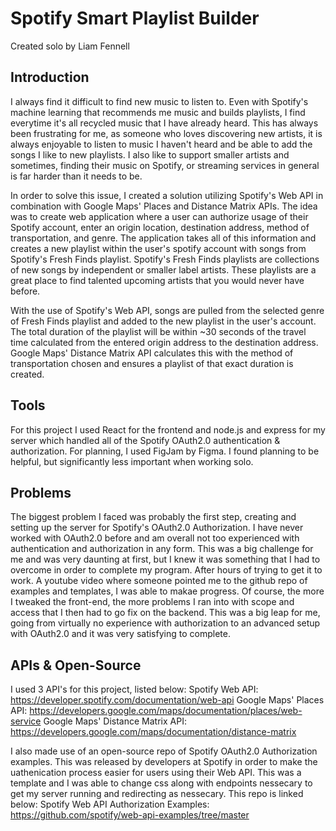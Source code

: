 # Spotify Smart Playlist Builder

Created solo by Liam Fennell

## Introduction

I always find it difficult to find new music to listen to. Even with Spotify's machine learning that recommends me music and builds playlists,
I find everytime it's all recycled music that I have already heard. This has always been frustrating for me, as someone who loves discovering new artists,
it is always enjoyable to listen to music I haven't heard and be able to add the songs I like to new playlists. I also like to support smaller artists and sometimes, finding their music on Spotify, or streaming services in general is far harder than it needs to be.

In order to solve this issue, I created a solution utilizing Spotify's Web API in combination with Google Maps' Places and Distance Matrix APIs. The idea was to create  web application where a user can authorize usage of their Spotify account, enter an origin location, destination address, method of transportation, and genre. The application takes all of this information and creates a new playlist within the user's spotify account with songs from Spotify's Fresh Finds playlist. Spotify's Fresh Finds playlists are collections of new songs by independent or smaller label artists. These playlists are a great place to find talented upcoming artists that you would never have before.

With the use of Spotify's Web API, songs are pulled from the selected genre of Fresh Finds playlist and added to the new playlist in the user's account. The total duration of the playlist will be within ~30 seconds of the travel time calculated from the entered origin address to the destination address. Google Maps' Distance Matrix API calculates this with the method of transportation chosen and ensures a playlist of that exact duration is created.

## Tools

For this project I used React for the frontend and node.js and express for my server which handled all of the Spotify OAuth2.0 authentication & authorization. For planning, I used FigJam by Figma. I found planning to be helpful, but significantly less important when working solo.

## Problems

The biggest problem I faced was probably the first step, creating and setting up the server for Spotify's OAuth2.0 Authorization. I have never worked with OAuth2.0 before and am overall not too experienced with authentication and authorization in any form. This was a big challenge for me and was very daunting at first, but I knew it was something that I had to overcome in order to complete my program. After hours of trying to get it to work. A youtube video where someone pointed me to the github repo of examples and templates, I was able to makae progress. Of course, the more I tweaked the front-end, the more problems I ran into with scope and access that I then had to go fix on the backend. This was a big leap for me, going from virtually no experience with authorization to an advanced setup with OAuth2.0 and it was very satisfying to complete.

## APIs & Open-Source

I used 3 API's for this project, listed below:
Spotify Web API: https://developer.spotify.com/documentation/web-api
Google Maps' Places API: https://developers.google.com/maps/documentation/places/web-service
Google Maps' Distance Matrix API: https://developers.google.com/maps/documentation/distance-matrix

I also made use of an open-source repo of Spotify OAuth2.0 Authorization examples. This was released by developers at Spotify in order to make the uathenication process easier for users using their Web API. This was a template and I was able to change css along with endpoints nessecary to get my server running and redirecting as nessecary. This repo is linked below:
Spotify Web API Authorization Examples: https://github.com/spotify/web-api-examples/tree/master